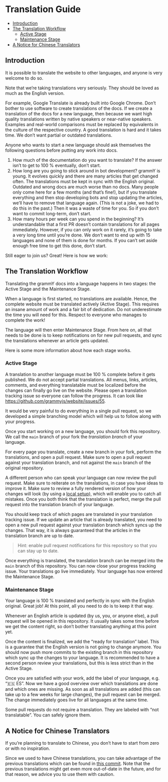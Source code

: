 # Translation Guide

- [Introduction](#introduction)
- [The Translation Workflow](#the-translation-workflow)
  - [Active Stage](#active-stage)
  - [Maintenance Stage](#maintenance-stage)
- [A Notice for Chinese Translators](#a-notice-for-chinese-translators)

## Introduction

It is possible to translate the website to other languages, and anyone is very welcome to do so.

Note that we’re taking translations very seriously.
They should be loved as much as the English version.

For example, Google Translate is already built into Google Chrome.
Don’t bother to use software to create translations of the docs.
If we create a translation of the docs for a new language, then because we want high quality translations written by native speakers or near-native speakers.
Examples and real-world comparisons must be replaced by equivalents in the culture of the respective country.
A good translation is hard and it takes time.
We don’t want partial or outdated translations.

Anyone who wants to start a new language should ask themselves the following questions before putting any work into docs.

1. How much of the documentation do you want to translate?
   If the answer isn’t to get to 100 % eventually, don’t start.
2. How long are you going to stick around in bot development?
   grammY is young.
   It evolves quickly and there are many articles that get changed often.
   The translations must be kept in sync with the English original.
   Outdated and wrong docs are much worse than no docs.
   Many people only come here for a few months (and that’s fine!), but if you translate everything and then stop developing bots and stop updating the articles, we’ll have to remove that language again.
   (This is not a joke, we had to do this in the past.)
   Then it was a waste of time for you.
   So if you don’t want to commit long-term, don’t start.
3. How many hours per week can you spend in the beginning?
   It’s understandable that a first PR doesn’t contain translations for all pages immediately.
   However, if you can only work on it rarely, it’s going to take a very long time until you’re done.
   We don’t want to end up with 15 languages and none of them is done for months.
   If you can’t set aside enough free time to get this done, don’t start.

Still eager to join us?
Great!
Here is how we work:

## The Translation Workflow

Translating the grammY docs into a language happens in two stages: the Active Stage and the Maintenance Stage.

When a language is first started, no translations are available.
Hence, the complete website must be translated actively (Active Stage).
This requires an insane amount of work and a fair bit of dedication.
Do not underestimate the time you will need for this.
Respect to everyone who manages to complete the work!

The language will then enter Maintenance Stage.
From here on, all that needs to be done is to keep notifications on for new pull requests, and sync the translations whenever an article gets updated.

Here is some more information about how each stage works.

### Active Stage

A translation to another language must be 100 % complete before it gets published.
We do not accept partial translations.
All menus, links, articles, comments, and everything translatable must be localized before the changes can finally go live on the website.
Please open a translation tracking issue so everyone can follow the progress.
It can look like https://github.com/grammyjs/website/issues/55.

It would be very painful to do everything in a single pull request, so we developed a simple branching model which will help us to follow along with your progress.

Once you start working on a new language, you should fork this repository.
We call the `main` branch of your fork the _translation branch_ of your language.

For every page you translate, create a new branch in your fork, perform the translations, and open a pull request.
Make sure to open a pull request against your translation branch, and not against the `main` branch of the original repository.

A different person who can speak your language can now review the pull request.
Make sure to reiterate on the translations, in case you have ideas to improve it.
Make sure to review a fully rendered version of how your changes will look (by using a [local setup](./README.md#building-the-website-locally)), which will enable you to catch all mistakes.
Once you both think that the translation is perfect, merge the pull request into the translation branch of your language.

You should keep track of which pages are translated in your translation tracking issue.
If we update an article that is already translated, you need to open a new pull request against your translation branch which syncs up the changes.
That way, it is always guaranteed that the articles in the translation branch are up to date.

> Hint: enable pull request notifications for this repository so that you can stay up to date.

Once everything is translated, the translation branch can be merged into the `main` branch of this repository.
You can now close your progress tracking issue.
Your translations go live immediately.
Your language has now entered the Maintenance Stage.

### Maintenance Stage

Your language is 100 % translated and perfectly in sync with the English original.
Great job!
At this point, all you need to do is to keep it that way.

Whenever an English article is updated (by us, you, or anyone else), a pull request will be opened in this repository.
It usually takes some time before we get the content right, so don’t bother translating anything at this point yet.

Once the content is finalized, we add the “ready for translation” label.
This is a guarantee that the English version is not going to change anymore.
You should now push more commits to the existing branch in this repository which sync up the changes to your language.
It is recommended to have a second person review your translations, but this is less strict than in the Active Stage.

Once you are satisfied with your work, add the label of your language, e.g. “🇪🇸 ES”.
Now we have a good overview over which translations are done and which ones are missing.
As soon as all translations are added (this can take up to a few weeks for large changes), the pull request can be merged.
The change immediately goes live for all languages at the same time.

Some pull requests do not require a translation.
They are labeled with “not translatable”.
You can safely ignore them.

## A Notice for Chinese Translators

If you’re planning to translate to Chinese, you don’t have to start from zero or with no inspiration.

Since we used to have Chinese translations, you can take advantage of the previous translations which can be found in [this commit](https://github.com/grammyjs/website/tree/d4f552c4c1c65a11389ba14e7f096be38a3bc586).
Note that the previous translations might get even more out-of-date in the future, and for that reason, we advice you to use them with caution.
